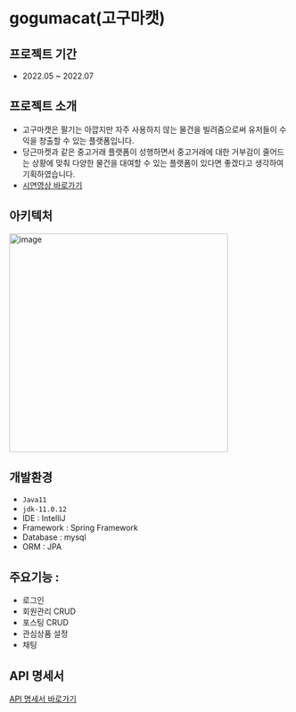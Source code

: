# gogumacat(고구마캣)
## 프로젝트 기간
- 2022.05 ~ 2022.07
## 프로젝트 소개
- 고구마캣은 팔기는 아깝지만 자주 사용하지 않는 물건을 빌려줌으로써 유저들이 수익을 창출할 수 있는 플랫폼입니다.
- 당근마켓과 같은 중고거래 플랫폼이 성행하면서 중고거래에 대한 거부감이 줄어드는 상황에 맞춰 다양한 물건을 대여할 수 있는 플랫폼이 있다면 좋겠다고 생각하여 기획하였습니다.
- [시연영상 바로가기](https://youtu.be/HY60JGhJhrY)

## 아키텍처
<img width="392" alt="image" src="https://user-images.githubusercontent.com/90334610/224259587-7917922e-f525-4852-a4bc-8ece12fa1a07.png">

## 개발환경
- `Java11`
- `jdk-11.0.12`
- IDE : IntelliJ
- Framework : Spring Framework
- Database : mysql
- ORM : JPA

## 주요기능 :
- 로그인
- 회원관리 CRUD
- 포스팅 CRUD
- 관심상품 설정
- 채팅

## API 명세서
[API 명세서 바로가기](https://documenter.getpostman.com/view/18374883/UzQuNQdk)
